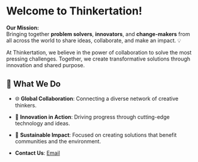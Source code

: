 # Welcome to Thinkertation! 

 
**Our Mission:**  
Bringing together **problem solvers**, **innovators**, and **change-makers** from all across the world to share ideas, collaborate, and make an impact. 💡

At Thinkertation, we believe in the power of collaboration to solve the most pressing challenges. Together, we create transformative solutions through innovation and shared purpose.
 

## 🚀 What We Do

- 🌐 **Global Collaboration**: Connecting a diverse network of creative thinkers.
- 💼 **Innovation in Action**: Driving progress through cutting-edge technology and ideas.
- 🌱 **Sustainable Impact**: Focused on creating solutions that benefit communities and the environment.

 
 
- **Contact Us**: [Email](mailto:steve@thinkertation.com)
  
 
